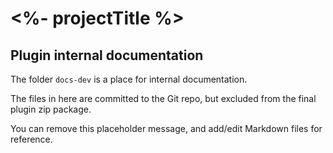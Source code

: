 # <%- projectTitle %>

## Plugin internal documentation

The folder `docs-dev` is a place for internal documentation.

The files in here are committed to the Git repo, but excluded from the final plugin zip package.

You can remove this placeholder message, and add/edit Markdown files for reference.
